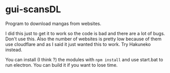 # gui-scansDL
Program to download mangas from websites.

I did this just to get it to work so the code is bad and there are a lot of bugs. Don't use this. Also the number of websites is pretty low because of them use cloudflare and as I said it just wanted this to work. Try Hakuneko instead.

You can install (I think ?) the modules with ``npm install`` and use start.bat to run electron. You can build it if you want to lose time.
